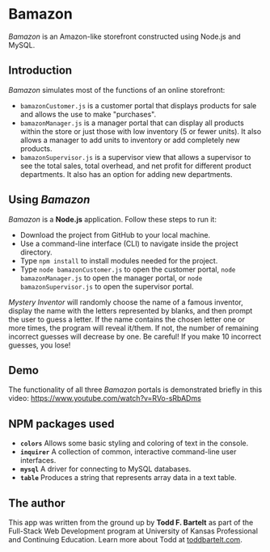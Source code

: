 # Bamazon

*Bamazon* is an Amazon-like storefront constructed using Node.js and MySQL.

## Introduction

*Bamazon* simulates most of the functions of an online storefront:
- ```bamazonCustomer.js``` is a customer portal that displays products for sale and allows the use to make "purchases".
- ```bamazonManager.js``` is a manager portal that can display all products within the store or just those with low inventory (5 or fewer units). It also allows a manager to add units to inventory or add completely new products.
- ```bamazonSupervisor.js``` is a supervisor view that allows a supervisor to see the total sales, total overhead, and net profit for different product departments. It also has an option for adding new departments.

## Using *Bamazon*

*Bamazon* is a **Node.js** application. Follow these steps to run it:
- Download the project from GitHub to your local machine.
- Use a command-line interface (CLI) to navigate inside the project directory.
- Type ```npm install``` to install modules needed for the project.
- Type ```node bamazonCustomer.js``` to open the customer portal, ```node bamazonManager.js``` to open the manager portal, or ```node bamazonSupervisor.js``` to open the supervisor portal.

*Mystery Inventor* will randomly choose the name of a famous inventor, display the name with the letters represented by blanks, and then prompt the user to guess a letter. If the name contains the chosen letter one or more times, the program will reveal it/them. If not, the number of remaining incorrect guesses will decrease by one. Be careful! If you make 10 incorrect guesses, you lose!

## Demo

The functionality of all three *Bamazon* portals is demonstrated briefly in this video:
https://www.youtube.com/watch?v=RVo-sRbADms

## NPM packages used
- **```colors```** Allows some basic styling and coloring of text in the console.
- **```inquirer```** A collection of common, interactive command-line user interfaces.
- **```mysql```** A driver for connecting to MySQL databases.
- **```table```** Produces a string that represents array data in a text table.

## The author

This app was written from the ground up by **Todd F. Bartelt** as part of the Full-Stack Web Development program at University of Kansas Professional and Continuing Education. Learn more about Todd at [toddbartelt.com](http://toddbartelt.com).